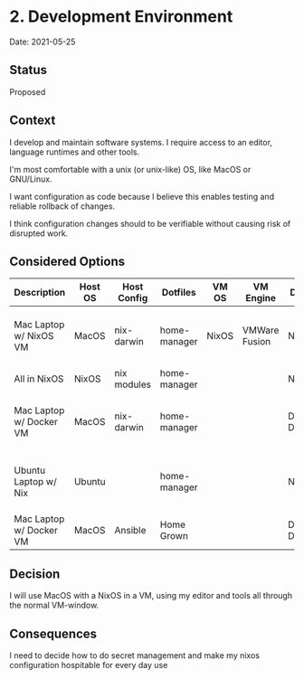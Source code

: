 # 2. Development Environment

Date: 2021-05-25

## Status

Proposed

## Context

I develop and maintain software systems.
I require access to an editor, language runtimes and other tools.

I'm most comfortable with a unix (or unix-like) OS, like MacOS or GNU/Linux.

I want configuration as code because I believe this enables testing and reliable rollback of changes.

I think configuration changes should to be verifiable without causing risk of disrupted work.

## Considered Options

| Description                 | Host OS | Host Config | Dotfiles     | VM OS | VM Engine     | Docker         | Display Mgmt | Pros                      | Cons                         | Score |
| --------------------------- | ------- | ----------- | ------------ | ----- | ------------- | -------------- | ------------ | ------------------------- | ---------------------------- | ----- |
| Mac Laptop w/ NixOS VM      | MacOS   | nix-darwin  | home-manager | NixOS | VMWare Fusion | NixOS          | Great        | 2021 Cfg Mgmt, Native Nix | VM, x11-hell, secret mgmt    | 10    |
| All in NixOS                | NixOS   | nix modules | home-manager |       |               | Native         | Terrible     | Native Nix, No VM         | x11-hell                     | 9     |
| Mac Laptop w/ Docker VM     | MacOS   | nix-darwin  | home-manager |       |               | Docker Desktop | Great        | Just works                | VM, Nix @ Darwin is slipping | 7     |
| Ubuntu Laptop w/ Nix        | Ubuntu  |             | home-manager |       |               | Native         | Terrible     | No VM                     | x11-hell, No System Cfg Mgmt | 4     |
| Mac Laptop w/ Docker VM     | MacOS   | Ansible     | Home Grown   |       |               | Docker Desktop | Great        | Established               | 2015 Cfg Mgmt                | 3     |

## Decision

I will use MacOS with a NixOS in a VM, using my editor and tools all through the normal VM-window.

## Consequences

I need to decide how to do secret management and make my nixos configuration hospitable for every day use
